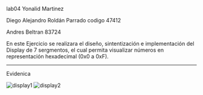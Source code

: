 lab04
Yonalid Martinez

Diego Alejandro Roldán Parrado codigo 47412

Andres Beltran 83724





En este Ejercicio se realizara el diseño, sintentización e 
implementación del Display de 7 sergmentos, el cual permita visualizar 
números en representación hexadecimal (0x0 a 0xF).

________________________________________________________________________________________________________
Evidenica

![display1](https://user-images.githubusercontent.com/62714712/78512813-22f76280-776d-11ea-9978-19aa5bea22b2.PNG)
![display2](https://user-images.githubusercontent.com/62714712/78512887-a7e27c00-776d-11ea-9c16-3cf058c7f7a5.PNG)

